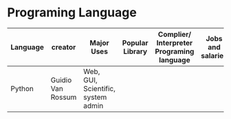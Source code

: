 # Programing Language

| Language | creator | Major Uses | Popular Library | Complier/ Interpreter Programing language | Jobs and salaries |
| -------- | ------- | ---------- | --------------- | ----------------------------------------- | ----------------- |
| Python | Guidio Van Rossum | Web, GUI, Scientific, system admin | | | |
